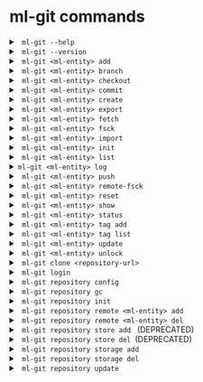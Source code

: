 # ml-git commands #

<details>
<summary><code> ml-git --help </code></summary>
<br>

```
Usage: ml-git [OPTIONS] COMMAND [ARGS]...

Options:
  --help  Show this message and exit.

Commands:
  clone       Clone a ml-git repository ML_GIT_REPOSITORY_URL
  dataset     management of datasets within this ml-git repository
  labels      management of labels sets within this ml-git repository
  login       login command generates new Aws credential.
  model       management of models within this ml-git repository
  repository  Management of this ml-git repository
```

Example:
```
$ ml-git --help
```

</details>

<details>
<summary><code> ml-git --version </code></summary>

Displays the installed version of ml-git.

</details>

<details>
<summary><code> ml-git &lt;ml-entity&gt; add </code></summary>
<br>

```
Usage: ml-git dataset add [OPTIONS] ML_ENTITY_NAME [FILE_PATH]...

Add dataset change set ML_ENTITY_NAME to the local ml-git staging area.

Options:
--bumpversion  Increment the version number when adding more files.
--fsck         Run fsck after command execution.
--help         Show this message and exit.
```

Example:
```
$ ml-git dataset add dataset-ex --bumpversion
```

ml-git expects datasets to be managed under _dataset_ directory.
\<ml-entity-name\> is also expected to be a repository under the tree structure and ml-git will search for it in the tree.
Under that repository, it is also expected to have a \<ml-entity-name\>.spec file, defining the ML entity to be added.
Optionally, one can add a README.md which will describe the dataset and be what will be shown in the github repository for that specific dataset.

Internally, the _ml-git add_ will add all the files under the \<ml-entity\> directory into the ml-git index / staging area.

</details>

<details>
<summary><code> ml-git &lt;ml-entity&gt; branch </code></summary>
<br>

```
Usage: ml-git dataset branch [OPTIONS] ML_ENTITY_NAME

  This command allows to check which tag is checked out in the ml-git
  workspace.

Options:
  --help  Show this message and exit.
```

Example:
```
$ ml-git dataset branch imagenet8
('vision-computing__images__imagenet8__1', '48ba1e994a1e39e1b508bff4a3302a5c1bb9063e')
```

That information is equal to the HEAD reference from a git concept. ml-git keeps that information on a per \<ml-entity-name\> basis. which enables independent checkout of each of these \<ml-entity-name\>.

The output is a tuple:
1) the tag auto-generated by ml-git based on the \<ml-entity-name\>.spec (composite with categories, \<ml-entity-name\>, version)
2) the sha of the git commit of that \<ml-entity\> version
Both are the same representation. One is human-readable and is also used internally by ml-git to find out the path to the referenced \<ml-entity-name\>.

</details>

<details>
<summary><code> ml-git &lt;ml-entity&gt; checkout </code></summary>
<br>

```
Usage: ml-git model checkout [OPTIONS] ML_ENTITY_TAG|ML_ENTITY

  Checkout the ML_ENTITY_TAG|ML_ENTITY of a model set into user workspace.

Options:
  -l, --with-labels         The checkout associated labels  in user workspace
                            as well.
  -d, --with-dataset        The checkout associated dataset in user workspace
                            as well.
  --retry INTEGER           Number of retries to download the files from the
                            storage [default: 2].
  --force                   Force checkout command to delete
                            untracked/uncommitted files from local repository.
  --bare                    Ability to add/commit/push without having the ml-
                            entity checked out.
  --version INTEGER         Number of artifact version to be downloaded
                            [default: latest].
  --verbose                 Debug mode
```

Examples:
```
$ ml-git dataset checkout computer-vision__images__faces__fddb__1
```
or you can use the name of the entity directly and download the latest available tag
```
$ ml-git dataset checkout fddb
```



Note:

```--d:``` It can only be used in checkout of labels and models to get the entities that are associated with the entity.

```--l:``` It can only be used in checkout of models to get the label entity that are associated with the entity.

```--sample-type, --sampling, --seed:``` These options are available only for dataset. If you use this option ml-git will not allow you to make changes to the entity and create a new tag.

</details>

<details>
<summary><code> ml-git &lt;ml-entity&gt; commit </code></summary>
<br>

```
Usage: ml-git model commit [OPTIONS] ML_ENTITY_NAME

  Commit model change set of ML_ENTITY_NAME locally to this ml-git
  repository.

Options:
  --dataset TEXT                  Link dataset entity name to this model set
                                  version.
  --labels TEXT                   Link labels entity name to this model set
                                  version.
  --tag TEXT                      Ml-git tag to identify a specific version of
                                  a ML entity.
  --version-number, --version INTEGER RANGE
                                  Set the number of artifact version.
                                  [DEPRECATED:--version-number]
  -m, --message TEXT              Use the provided <msg> as the commit
                                  message.
  --fsck TEXT                     Run fsck after command execution.
  --verbose                       Debug mode
```

Example:
```
$ ml-git model commit model-ex --dataset=dataset-ex
```

This command commits the index / staging area to the local repository. It is a 2-step operation in which 1) the actual data (blobs) is copied to the local repository, 2) committing the metadata to the git repository managing the metadata.
Internally, ml-git keeps track of files that have been added to the data store and is storing that information to the metadata management layer to be able to restore any version of each \<ml-entity-name\>.

Another important feature of ml-git is the ability to keep track of the relationship between the ML entities. So when committing a label set, one can (should) provide the option ```--dataset=<dataset-name>```.
Internally, ml-git will inspect the HEAD / ref of the specified \<dataset-name\> checked out in the ml-git repository and will add that information to the specificatino file that is committed to the metadata repository.
With that relationship kept into the metadata repository, it is now possible for anyone to checkout exactly the same versions of labels and dataset.

Same for ML model, one can specify which dataset and label set that have been used to generate that model through ```--dataset=<dataset-name>``` and ```--labels=<labels-name>```

</details>

<details>
<summary><code> ml-git &lt;ml-entity&gt; create </code></summary>
<br>

```
Usage: ml-git dataset create [OPTIONS] ARTIFACT_NAME

  This command will create the workspace structure with data and spec file
  for an entity and set the git and store configurations.

Options:
  --category TEXT                 Artifact's category name.  [required]
  --mutability [strict|flexible|mutable]
                                  Mutability type.  [required]
  --store-type, --storage-type [s3h|azureblobh|gdriveh|sftph]
                                  Storage type (s3h, s3, azureblobh, gdriveh
                                  ...) [default: s3h] [DEPRECATED:--store-
                                  type]
  --version-number, --version INTEGER
                                  Number of artifact version.
                                  [DEPRECATED:--version-number]
  --import TEXT                   Path to be imported to the project. NOTE:
                                  Mutually exclusive with argument:
                                  import_url, credentials_path.
  --wizard-config                 If specified, ask interactive questions at
                                  console for git & storage configurations.
  --bucket-name TEXT              Bucket name
  --import-url TEXT               Import data from a google drive url. NOTE:
                                  Mutually exclusive with argument: import.
  --credentials-path TEXT         Directory of credentials.json. NOTE: This
                                  option is required if --import-url is used.
  --unzip                         Unzip imported zipped files. Only available
                                  if --import-url is used.
  --entity-dir TEXT               The relative path where the entity will be
                                  created.
  --verbose                       Debug mode
```

Examples:
 - To create an entity with s3 as storage and importing files from a path of your computer:
```
ml-git dataset create imagenet8 --storage-type=s3h --category=computer-vision --category=images --version=0 --import='/path/to/dataset' --mutability=strict
```

- To create an entity with s3 as storage and importing files from a google drive URL:
```
ml-git dataset create imagenet8 --storage-type=s3h --category=computer-vision --category=images --import-url='gdrive.url' --credentials-path='/path/to/gdrive/credentials' --mutability=strict --unzip
```

</details>

<details>
<summary><code> ml-git &lt;ml-entity&gt; export </code></summary>
<br>

```
Usage: ml-git dataset export [OPTIONS] ML_ENTITY_TAG BUCKET_NAME

  This command allows you to export files from one store (S3|MinIO) to
  another (S3|MinIO).

Options:
  --credentials TEXT  Profile of AWS credentials [default: default].
  --endpoint TEXT     Endpoint where you want to export
  --region TEXT       AWS region name [default: us-east-1].
  --retry INTEGER     Number of retries to upload or download the files from
                      the storage [default: 2].
  --help              Show this message and exit.
```

Example:
```
$ ml-git dataset export computer-vision__images__faces__fddb__1 minio
```

</details>

<details>
<summary><code> ml-git &lt;ml-entity&gt; fetch </code></summary>
<br>

```
Usage: ml-git dataset fetch [OPTIONS] ML_ENTITY_TAG

  Allows you to download just the metadata files of an entity.

Options:
  --sample-type [group|range|random]
  --sampling TEXT                 The group: <amount>:<group> The group sample
                                  option consists of amount and group used to
                                  download a sample.
                                  range: <start:stop:step>
                                  The range sample option consists of start,
                                  stop and step used to download a sample. The
                                  start parameter can be equal or greater than
                                  zero.The stop parameter can be 'all', -1 or
                                  any integer above zero.
                                  random:
                                  <amount:frequency> The random sample option
                                  consists of amount and frequency used to
                                  download a sample.
  --seed TEXT                     Seed to be used in random-based samplers.
  --retry INTEGER                 Number of retries to download the files from
                                  the storage [default: 2].
  --help                          Show this message and exit.
```

Example:
```
ml-git dataset fetch computer-vision__images__faces__fddb__1
```

</details>

<details>
<summary><code> ml-git &lt;ml-entity&gt; fsck </code></summary>
<br>

```
Usage: ml-git dataset fsck [OPTIONS]

  Perform fsck on dataset in this ml-git repository.

Options:
  --help  Show this message and exit.
```

Example:
```
$ ml-git dataset fsck
```

This command will walk through the internal ml-git directories (index & local repository) and will check the integrity of all blobs under its management.
It will return the list of blobs that are corrupted.

Note: 

```
in the future, fsck should be able to fix some errors of detected corruption.
```

</details>

<details>
<summary><code> ml-git &lt;ml-entity&gt; import </code></summary>
<br>

```
Usage: ml-git dataset import [OPTIONS] BUCKET_NAME ENTITY_DIR

  This command allows you to download a file or directory from the S3 bucket or Gdrive
to ENTITY_DIR.

Options:
  --credentials TEXT  Profile of AWS credentials [default: default].
  --region TEXT       AWS region name [default: us-east-1].
  --retry INTEGER     Number of retries to download the files from the storage
                      [default: 2].
  --path TEXT         Bucket folder path.
  --object TEXT       Filename in bucket.
  --store-type, --storage-type [s3|gdrive]
                                  Data storage type [default: s3h].
                                  [DEPRECATED:--store-type]
  --endpoint-url      Storage endpoint url.
  --help              Show this message and exit.
```

Example:
```
$ ml-git dataset import bucket-name dataset/computer-vision/imagenet8/data
```
For google drive store:
```
$ ml-git dataset import gdrive-folder --store-type=gdrive --object=file_to_download --credentials=credentials-path dataset/
```

</details>

<details>
<summary><code> ml-git &lt;ml-entity&gt; init </code></summary>
<br>

```
Usage: ml-git dataset init [OPTIONS]

  Init a ml-git dataset repository.

Options:
  --help  Show this message and exit.
```

Example:
```
$ ml-git dataset init
```

This command is mandatory to be executed just after the addition of a remote metadata repository (_ml-git \<ml-entity\> remote add_).
It initializes the metadata by pulling all metadata to the local repository.

</details>

<details>
<summary><code> ml-git &lt;ml-entity&gt; list </code></summary>
<br>

```
Usage: ml-git dataset list [OPTIONS]

  List dataset managed under this ml-git repository.

Options:
  --help  Show this message and exit.
```

Example:
```
$ ml-git dataset list
ML dataset
|-- computer-vision
|   |-- images
|   |   |-- dataset-ex-minio
|   |   |-- imagenet8
|   |   |-- dataset-ex
```

</details>


<details>
<summary><code>ml-git &lt;ml-entity&gt; log </code></summary>
<br>

```
Usage: ml-git dataset log [OPTIONS] ML_ENTITY_NAME

  This command shows ml-entity-name's commit information like author, date,
  commit message.

Options:
  --stat      Show amount of files and size of an ml-entity.
  --fullstat  Show added and deleted files.
  --help      Show this message and exit.
```

Example:
```
ml-git dataset log dataset-ex
```

</details>



<details>
<summary><code> ml-git &lt;ml-entity&gt; push </code></summary>
<br>

```
Usage: ml-git dataset push [OPTIONS] ML_ENTITY_NAME

  Push local commits from ML_ENTITY_NAME to remote ml-git repository &
  store.

Options:
  --retry INTEGER  Number of retries to upload or download the files from the
                   storage [default: 2].
  --clearonfail    Remove the files from the store in case of failure during
                   the push operation.
  --help           Show this message and exit.
```

Example:
```
ml-git dataset push dataset-ex
```

This command will perform a 2-step operations:
1. push all blobs to the configured data store.
2. push all metadata related to the commits to the remote metadata repository.

</details>

<details>
<summary><code> ml-git &lt;ml-entity&gt; remote-fsck </code></summary>
<br>

```
Usage: ml-git dataset remote-fsck [OPTIONS] ML_ENTITY_NAME

  This command will check and repair the remote by uploading lacking
  chunks/blobs.

Options:
  --thorough       Try to download the IPLD if it is not present in the local
                   repository to verify the existence of all contained IPLD
                   links associated.
  --paranoid       Adds an additional step that will download all IPLD and its
                   associated IPLD links to verify the content by computing
                   the multihash of all these.
  --retry INTEGER  Number of retries to download the files from the storage
                   [default: 2].
  --help           Show this message and exit.
```

Example:
```
ml-git dataset remote-fsck dataset-ex
```

This ml-git command will basically try to:

* Detects any chunk/blob lacking in a remote store for a specific ML artefact version
* Repair - if possible - by uploading lacking chunks/blobs
* In paranoid mode, verifies the content of all the blobs

</details>

<details>
<summary><code> ml-git &lt;ml-entity&gt; reset </code></summary>
<br>

```
Usage: ml-git dataset reset [OPTIONS] ML_ENTITY_NAME

  Reset ml-git state(s) of an ML_ENTITY_NAME

Options:
  --hard                     Remove untracked files from workspace, files to
                             be committed from staging area as well as
                             committed files upto <reference>.
  --mixed                    Revert the committed files and the staged files
                             to 'Untracked Files'. This is the default action.
  --soft                     Revert the committed files to 'Changes to be
                             committed'.
  --reference [head|head~1]  head:Will keep the metadata in the current
                             commit.
                             head~1:Will move the metadata to the last
                             commit.
  --help                     Show this message and exit.
```

Examples:

```
ml-git reset --hard
```

* Undo the committed changes.
* Undo the added/tracked files.
* Reset the workspace to fit with the current HEAD state.

```
ml-git reset --mixed
```
if HEAD:
* nothing happens.
else:
* Undo the committed changes.
* Undo the added/tracked files.

```
ml-git reset --soft
```
if HEAD:
* nothing happens.
else:
* Undo the committed changes.

</details>

<details>
<summary><code> ml-git &lt;ml-entity&gt; show </code></summary>
<br>

```
Usage: ml-git dataset show [OPTIONS] ML_ENTITY_NAME

  Print the specification file of the entity.

Options:
  --help  Show this message and exit.
```

Example:
```
$ ml-git dataset show dataset-ex
-- dataset : imagenet8 --
categories:
- vision-computing
- images
manifest:
  files: MANIFEST.yaml
  store: s3h://mlgit-datasets
name: imagenet8
version: 1
```

</details>

<details>
<summary><code> ml-git &lt;ml-entity&gt; status </code></summary>
<br>

```
Usage: ml-git dataset status [OPTIONS] ML_ENTITY_NAME [STATUS_DIRECTORY]

  Print the files that are tracked or not and the ones that are in the
  index/staging area.

Options:
  --full     Show all contents for each directory.
  --verbose  Debug mode
```

Example:
```
$ ml-git dataset status dataset-ex
```

</details>

<details>
<summary><code> ml-git &lt;ml-entity&gt; tag add</code></summary>
<br>

```
Usage: ml-git dataset tag add [OPTIONS] ML_ENTITY_NAME TAG

  Use this command to associate a tag to a commit.

Options:
  --help  Show this message and exit.
```

Example:
```
$ ml-git dataset tag add dataset-ex my_tag
```

</details>

<details>
<summary><code> ml-git &lt;ml-entity&gt; tag list </code></summary>
<br>

```
Usage: ml-git dataset tag list [OPTIONS] ML_ENTITY_NAME

  List tags of ML_ENTITY_NAME from this ml-git repository.

Options:
  --help  Show this message and exit.
```

Example:
```
$ ml-git dataset tag list dataset-ex
```

</details>

<details>
<summary><code> ml-git &lt;ml-entity&gt; update </code></summary>
<br>

```
Usage: ml-git dataset update [OPTIONS]

  This command will update the metadata repository.

Options:
  --help  Show this message and exit.
```

Example:
```
$ ml-git dataset update
```

This command enables one to have the visibility of what has been shared since the last update (new ML entity, new versions).
</details>

<details>
<summary><code> ml-git &lt;ml-entity&gt; unlock </code></summary>
<br>

```
Usage: ml-git dataset unlock [OPTIONS] ML_ENTITY_NAME FILE

  This command add read and write permissions to file or directory. Note:
  You should only use this command for the flexible mutability option.

Options:
  --help  Show this message and exit.
```

Example:
```
$ ml-git dataset unlock dataset-ex data/file1.txt
```

Note:

```
You should only use this command for the flexible mutability option.
```
 
</details>


<details>
<summary><code> ml-git clone &lt;repository-url&gt; </code></summary>
<br>

```
Usage: ml-git clone [OPTIONS] REPOSITORY_URL

  Clone a ml-git repository ML_GIT_REPOSITORY_URL

Options:
  --folder TEXT
  --track
  --help         Show this message and exit.
```

Example:
```
$ ml-git clone https://git@github.com/mlgit-repository
```

</details>

<details>
<summary><code> ml-git login </code></summary>
<br>

```
Usage: ml-git login [OPTIONS]

  login command generates new Aws credential.

Options:
  --credentials TEXT  profile name for store credentials [default: default].
  --insecure          use this option when operating in a insecure location.
                      This option prevents storage of a cookie in the folder.
                      Never execute this program without --insecure option in
                      a compute device you do not trust.
  --rolearn TEXT      directly STS to this AWS Role ARN instead of the
                      selecting the option during runtime.
  --help              Show this message and exit.

```

Example:
```
ml-git login
```

Note: 

```

```

</details>

<details>
<summary><code> ml-git repository config </code></summary>
<br>

```
Usage: ml-git repository config [OPTIONS]

  Configuration of this ml-git repository

Options:
  --help  Show this message and exit.
```

Example:
```
$ ml-git repository config
config:
{'dataset': {'git': 'git@github.com:example/your-mlgit-datasets'},
 'store': {'s3': {'mlgit-datasets': {'aws-credentials': {'profile': 'mlgit'},
                                     'region': 'us-east-1'}}},
 'verbose': 'info'}
```

Use this command if you want to check what configuration ml-git is running with. It is highly likely one will need to 
change the default configuration to adapt for her needs.

</details>

<details>
<summary><code> ml-git repository gc </code></summary>
<br>

```
Usage: ml-git repository gc [OPTIONS]

  Cleanup unnecessary files and optimize the use of the disk space.

Options:
  --verbose  Debug mode
```

This command will remove unnecessary files contained in the cache and objects directories of the ml-git metadata (.ml-git).

</details>

<details>
<summary><code> ml-git repository init </code></summary>
<br>

```
Usage: ml-git repository init [OPTIONS]

  Initialiation of this ml-git repository

Options:
  --help  Show this message and exit.
```

Example:
```
$ ml-git repository init
```

This is the first command you need to run to initialize a ml-git project. It will bascially create a default .ml-git/config.yaml

</details>

<details>
<summary><code> ml-git repository remote &lt;ml-entity&gt; add </code></summary>
<br>

```
Usage: ml-git repository remote dataset add [OPTIONS] REMOTE_URL

  Add remote dataset metadata REMOTE_URL to this ml-git repository

Options:
  --help  Show this message and exit.
```

Example:
```
$ ml-git repository remote dataset add https://git@github.com/mlgit-datasets
```

</details>

<details>
<summary><code> ml-git repository remote &lt;ml-entity&gt; del </code></summary>
<br>

```
Usage: ml-git repository remote dataset del

  Remove remote dataset metadata REMOTE_URL from this ml-git repository

Options:
  --help  Show this message and exit.
```

Example:
```
$ ml-git repository remote dataset del
```

</details>

<details>
<summary><code> ml-git repository store add </code> (DEPRECATED)</summary>
<br>

```
Usage: ml-git repository store add [OPTIONS] BUCKET_NAME

  [DEPRECATED]: Add a storage BUCKET_NAME to ml-git

Options:
  --credentials TEXT              Profile name for storage credentials
  --region TEXT                   Aws region name for S3 bucket
  --type [s3h|s3|azureblobh|gdriveh|sftph]
                                  Storage type (s3h, s3, azureblobh, gdriveh
                                  ...) [default: s3h]
  --endpoint-url TEXT             Storage endpoint url.
  --username TEXT                 The username for the sftp login.
  --private-key TEXT              Full path for the private key file.
  --port INTEGER                  SFTP port [default: 22].
  -g, --global                    Use this option to set configuration at
                                  global level
  --verbose                       Debug mode
```

Example:
```
$ ml-git repository store add minio --endpoint-url=<minio-endpoint-url>
```

Use this command to add a data storage to a ml-git project.

**Note: Command deprecated, use storage instead store.**

</details>

<details>
<summary><code> ml-git repository store del </code>(DEPRECATED)</summary>
<br>

```
Usage: ml-git repository store del [OPTIONS] BUCKET_NAME

  [DEPRECATED]: Delete a store BUCKET_NAME from ml-git

Options:
  --type [s3h|s3|azureblobh|gdriveh]  Store type (s3h, s3, azureblobh, gdriveh ...) [default:
                              s3h]
  --help                      Show this message and exit.
```

Example:
```
$ ml-git repository store del minio
```

**Note: Command deprecated, use storage instead store.**

</details>

<details>
<summary><code> ml-git repository storage add </code></summary>
<br>

```
Usage: ml-git repository storage add [OPTIONS] BUCKET_NAME

  Add a storage BUCKET_NAME to ml-git

Options:
  --credentials TEXT              Profile name for storage credentials
  --region TEXT                   Aws region name for S3 bucket
  --type [s3h|s3|azureblobh|gdriveh|sftph]
                                  Storage type (s3h, s3, azureblobh, gdriveh
                                  ...) [default: s3h]
  --endpoint-url TEXT             Storage endpoint url.
  --username TEXT                 The username for the sftp login.
  --private-key TEXT              Full path for the private key file.
  --port INTEGER                  SFTP port [default: 22].
  -g, --global                    Use this option to set configuration at
                                  global level
  --verbose                       Debug mode
```

Example:
```
$ ml-git repository storage add minio --endpoint-url=<minio-endpoint-url>
```

Use this command to add a data storage to a ml-git project.

</details>

<details>
<summary><code> ml-git repository storage del </code></summary>
<br>

```
Usage: ml-git repository storage del [OPTIONS] BUCKET_NAME

  Delete a storage BUCKET_NAME from ml-git

Options:
  --type [s3h|s3|azureblobh|gdriveh]  Storage type (s3h, s3, azureblobh, gdriveh ...) [default:
                              s3h]
  --help                      Show this message and exit.
```

Example:
```
$ ml-git repository storage del minio
```

</details>

<details>
<summary><code> ml-git repository update </code></summary>
<br>

```
Usage: ml-git repository update

  This command updates the metadata for all entities.
```

Example:
```
$ ml-git repository update
```

</details>

